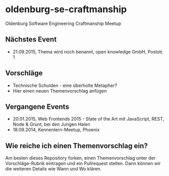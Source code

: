 # oldenburg-se-craftmanship
Oldenburg Software Engineering Craftmanship Meetup

## Nächstes Event
* 21.09.2015, Thema wird noch benannt, open knowledge GmbH, Poststr. 1 

## Vorschläge
* Technische Schulden - eine überholte Metapher?
* Hier einen neuen Themenvorschlag anfügen

## Vergangene Events
* 20.01.2015, Web Frontends 2015 - State of the Art mit JavaScript, REST, Node & Grunt, bei den Jungen Haien
* 18.09.2014, Kennenlern-Meetup, Phoenix

## Wie reiche ich einen Themenvorschlag ein?
Am besten dieses Repository forken, einen Themenvorschlag unter der Vorschläge-Rubrik eintragen und ein Pullrequest stellen. Dann können wir die weiteren Details wie Wann und Wo klären. 
